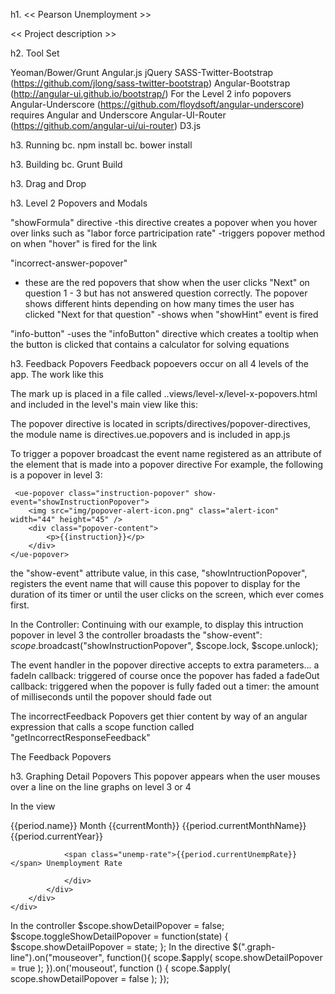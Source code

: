 h1. << Pearson Unemployment >>

<< Project description >>

h2. Tool Set

Yeoman/Bower/Grunt
Angular.js
jQuery
SASS-Twitter-Bootstrap (https://github.com/jlong/sass-twitter-bootstrap) 
Angular-Bootstrap (http://angular-ui.github.io/bootstrap/) For the Level 2 info popovers
Angular-Underscore (https://github.com/floydsoft/angular-underscore) requires Angular and Underscore
Angular-UI-Router (https://github.com/angular-ui/ui-router)
D3.js

h3. Running
bc. npm install
bc. bower install

h3. Building
bc. Grunt Build


h3. Drag and Drop

h3. Level 2 Popovers and Modals

"showFormula" directive
-this directive creates a popover when you hover over links such as "labor force partricipation rate"
-triggers popover method on when "hover" is fired for the link

"incorrect-answer-popover"
- these are the red popovers that show when the user clicks "Next" on question 1 - 3 but has not answered question correctly. The popover shows different hints depending on how many times the user has clicked "Next for that question"
-shows when "showHint" event is fired

"info-button"
-uses the "infoButton" directive which creates a tooltip when the button is clicked that contains a calculator for solving equations

h3. Feedback Popovers
Feedback popoevers occur on all 4 levels of the app. The work  like this

The mark up is placed in a file called ..views/level-x/level-x-popovers.html
and included in the level's main view like this: 
	<div ng-include src="'views/level-x/level-x-popovers.html'"></div>

The popover directive is located in scripts/directives/popover-directives, the module name is directives.ue.popovers and is included in app.js

To trigger a popover broadcast the event name registered as an attribute of the element that is made into a popover directive
For example, the following is a popover in level 3: 

	 <ue-popover class="instruction-popover" show-event="showInstructionPopover">
		<img src="img/popover-alert-icon.png" class="alert-icon" width="44" height="45" />
		<div class="popover-content">
			<p>{{instruction}}</p>
		</div>
	</ue-popover>

the "show-event" attribute value, in this case, "showIntructionPopover",  registers the event name that will cause this popover to display for the duration of its timer or until the user clicks on the screen, which ever comes first. 

In the Controller:
Continuing with our example, to display this intruction popover in level 3 the controller broadasts the "show-event":
	$scope.$broadcast("showInstructionPopover", $scope.lock, $scope.unlock);

The event handler in the popover directive accepts to extra parameters... 
a fadeIn callback: triggered of course once the popover has faded 
a fadeOut callback: triggered when the popover is fully faded out
a timer: the amount of milliseconds until the popover should fade out

The incorrectFeedback Popovers get thier content by way of an angular expression that calls a scope function called "getIncorrectResponseFeedback"


The Feedback Popovers


h3. Graphing Detail Popovers
This popover appears when the user mouses over a line on the line graphs on level 3 or 4

In the view
	<div class="popover detail-popover" ng-show="showDetailPopover" ><div class="arrow"></div>
			<div class="popover-content">
				{{period.name}}
				Month {{currentMonth}} <span class="month">{{period.currentMonthName}}</span> <span class="year">{{period.currentYear}}</span>

				<span class="unemp-rate">{{period.currentUnempRate}}</span> Unemployment Rate

				</div>
			</div>
		</div>
	</div>
In the controller
	$scope.showDetailPopover = false;
	$scope.toggleShowDetailPopover = function(state) {
        $scope.showDetailPopover = state;
    };
In the directive
	$(".graph-line").on("mouseover", function(){ 
	  scope.$apply( scope.showDetailPopover = true ); 
	}).on('mouseout', function () { 
	  scope.$apply( scope.showDetailPopover = false ); 
	});